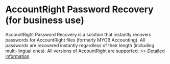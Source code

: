# AccountRight Password Recovery (for business use)
AccountRight Password Recovery is a solution that instantly recovers passwords for AccountRight files (formerly MYOB Accounting). All passwords are recovered instantly regardless of their length (including multi-lingual ones). All versions of AccountRight are supported.
[>> Detailed information](https://secure.shareit.com/shareit/product.html?productid=300614908&affiliateid=200057808)